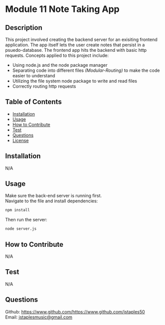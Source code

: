 # Module 11 Note Taking App 

## Description
This project involved creating the backend server for an exisiting frontend application.  The app itself lets the user create notes that persist in a psuedo-database.  The frontend app hits the backend with basic http requests.  Concepts applied to this project include:
- Using node.js and the node package manager
- Separating code into different files *(Modular-Routing)* to make the code easier to understand
- Utilizing the file system node package to write and read files
- Correctly routing http requests

## Table of Contents

- [Installation](#installation)
- [Usage](#usage)
- [How to Contribute](#how-to-contribute)
- [Test](#test)
- [Questions](#questions)
- [License](#license)

## Installation
N/A

## Usage
Make sure the back-end server is running first.<br>
Navigate to the file and install dependencies:
```bash
npm install
```
Then run the server:
```bash
node server.js
```

## How to Contribute
N/A

## Test
N/A

## Questions
Github: https://www.github.com/https://www.github.com/jstaples50<br>
Email: jstaplesmusic@gmail.com


